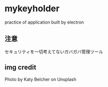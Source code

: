 # mykeyholder
practice of application built by electron

## 注意
セキュリティを一切考えてないガバガバ管理ツール

## img credit
Photo by Katy Belcher on Unsplash
